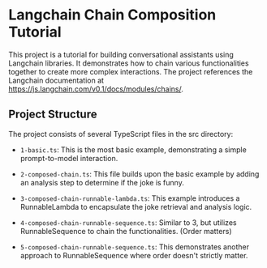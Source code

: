 # Langchain Chain Composition Tutorial

This project is a tutorial for building conversational assistants using Langchain libraries. It demonstrates how to chain various functionalities together to create more complex interactions. The project references the Langchain documentation at https://js.langchain.com/v0.1/docs/modules/chains/.

## Project Structure

The project consists of several TypeScript files in the src directory:

- `1-basic.ts`: This is the most basic example, demonstrating a simple prompt-to-model interaction.

- `2-composed-chain.ts`: This file builds upon the basic example by adding an analysis step to determine if the joke is funny.

- `3-composed-chain-runnable-lambda.ts`: This example introduces a RunnableLambda to encapsulate the joke retrieval and analysis logic.

- `4-composed-chain-runnable-sequence.ts`: Similar to 3, but utilizes RunnableSequence to chain the functionalities. (Order matters)

- `5-composed-chain-runnable-sequence.ts`: This demonstrates another approach to RunnableSequence where order doesn't strictly matter.

